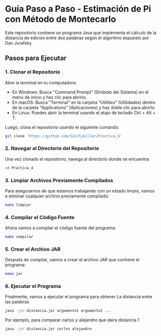 # Guía Paso a Paso - Estimación de Pi con Método de Montecarlo

Este repositorio contiene un programa Java que implementa el cálculo de la distancia de edición entre dos palabras según el algoritmo expuesto por Dan Jurafsky.


## Pasos para Ejecutar

### 1. Clonar el Repositorio

Abre la terminal en tu computadora:

- En Windows: Busca "Command Prompt" (Símbolo del Sistema) en el menú de inicio y haz clic para abrirlo.
- En macOS: Busca "Terminal" en la carpeta "Utilities" (Utilidades) dentro de la carpeta "Applications" (Aplicaciones) y haz doble clic para abrirlo.
- En Linux: Puedes abrir la terminal usando el atajo de teclado Ctrl + Alt + T.

Luego, clona el repositorio usando el siguiente comando:

```bash
git clone 'https://github.com/Salchikiller/Practica_4'
```



### 2. Navegar al Directorio del Repositorio

Una vez clonado el repositorio, navega al directorio donde se encuentra:

```bash
cd Practica_4
```

### 3. Limpiar Archivos Previamente Compilados

Para asegurarnos de que estamos trabajando con un estado limpio, vamos a eliminar cualquier archivo previamente compilado:

```bash
make limpiar
```

### 4. Compilar el Código Fuente

Ahora vamos a compilar el código fuente del programa:

```bash
make compilar
```

### 5. Crear el Archivo JAR

Después de compilar, vamos a crear el archivo JAR que contiene el programa:

```bash
make jar
```

### 6. Ejecutar el Programa

Finalmente, vamos a ejecutar el programa para obtener La distancia entre las palabras

```bash
java -jar distancia.jar argumento1 argumento2 ...
```

Por ejemplo, para comparar carlos y alejandro que daira distancia 1 

```bash
java -jar distancia.jar carlos alejandro
